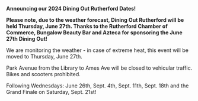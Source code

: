 
**Announcing our 2024 Dining Out Rutherford Dates!**

**Please note, due to the weather forecast, Dining Out Rutherford will be held Thursday, June 27th. Thanks to  the Rutherford Chamber of Commerce, Bungalow Beauty Bar and Azteca for sponsoring the June 27th Dining Out!**

We are monitoring the weather - in case of extreme heat, this event will be moved to Thursday, June 27th.

Park Avenue from the Library to Ames Ave will be closed to vehicular traffic. Bikes and scooters prohibited.

Following Wednesdays: June 26th, Sept. 4th, Sept. 11th, Sept. 18th and the Grand Finale on Saturday, Sept. 21st!




